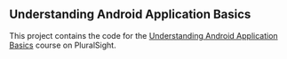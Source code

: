 ## Understanding Android Application Basics

This project contains the code for the [Understanding Android Application Basics](https://app.pluralsight.com/library/courses/android-application-basics-understanding/table-of-contents) course on PluralSight.